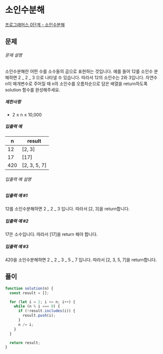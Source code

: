 # 소인수분해

[프로그래머스 0단계 - 소인수분해](https://school.programmers.co.kr/learn/courses/30/lessons/120852)

## 문제

###### 문제 설명

소인수분해란 어떤 수를 소수들의 곱으로 표현하는 것입니다. 예를 들어 12를 소인수 분해하면 2 _ 2 _ 3 으로 나타낼 수 있습니다. 따라서 12의 소인수는 2와 3입니다. 자연수 n이 매개변수로 주어질 때 n의 소인수를 오름차순으로 담은 배열을 return하도록 solution 함수를 완성해주세요.

##### 제한사항

- 2 ≤ n ≤ 10,000

##### 입출력 예

| n   | result       |
| --- | ------------ |
| 12  | [2, 3]       |
| 17  | [17]         |
| 420 | [2, 3, 5, 7] |

###### 입출력 예 설명

##### 입출력 예 #1

12를 소인수분해하면 2 _ 2 _ 3 입니다. 따라서 [2, 3]을 return합니다.

##### 입출력 예 #2

17은 소수입니다. 따라서 [17]을 return 해야 합니다.

##### 입출력 예 #3

420을 소인수분해하면 2 _ 2 _ 3 _ 5 _ 7 입니다. 따라서 [2, 3, 5, 7]을 return합니다.

## 풀이

```javascript
function solution(n) {
  const result = [];

  for (let i = 2; i <= n; i++) {
    while (n % i === 0) {
      if (!result.includes(i)) {
        result.push(i);
      }
      n /= i;
    }
  }

  return result;
}
```
